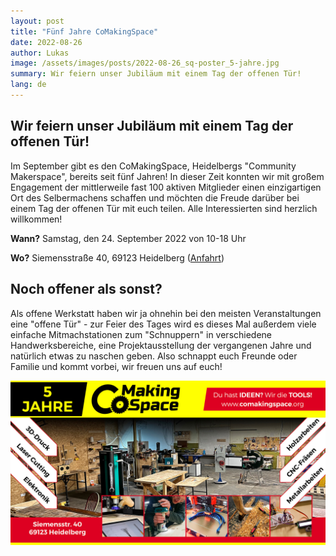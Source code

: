 ```yaml
---
layout: post
title: "Fünf Jahre CoMakingSpace"
date: 2022-08-26 
author: Lukas
image: /assets/images/posts/2022-08-26_sq-poster_5-jahre.jpg
summary: Wir feiern unser Jubiläum mit einem Tag der offenen Tür!
lang: de
---
```

## Wir feiern unser Jubiläum mit einem Tag der offenen Tür! ##

Im September gibt es den CoMakingSpace, Heidelbergs "Community Makerspace", bereits seit fünf Jahren! In dieser Zeit konnten wir mit großem Engagement der mittlerweile fast 100 aktiven Mitglieder einen einzigartigen Ort des Selbermachens schaffen und möchten die Freude darüber bei einem Tag der offenen Tür mit euch teilen. Alle Interessierten sind herzlich willkommen!

**Wann?** Samstag, den 24. September 2022 von 10-18 Uhr

**Wo?** Siemensstraße 40, 69123 Heidelberg ([Anfahrt](https://wiki.comakingspace.de/Anfahrt))

## Noch offener als sonst? ##

Als offene Werkstatt haben wir ja ohnehin bei den meisten Veranstaltungen eine "offene Tür" -  zur Feier des Tages wird es dieses Mal außerdem viele einfache Mitmachstationen zum "Schnuppern" in verschiedene Handwerksbereiche, eine Projektausstellung der vergangenen Jahre und natürlich etwas zu naschen geben. Also schnappt euch Freunde oder Familie und kommt vorbei, wir freuen uns auf euch!


![OpenDay_Banner](/assets/images/2022-09-24_CoMakingSpace-5-Jahre_Banner.jpg)
